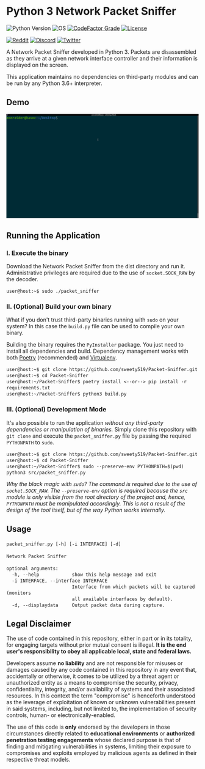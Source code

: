 # Python 3 Network Packet Sniffer

![Python Version](https://img.shields.io/badge/python-3.6+-blue?style=for-the-badge&logo=python)
![OS](https://img.shields.io/badge/OS-GNU%2FLinux-red?style=for-the-badge&logo=linux)
[![CodeFactor Grade](https://img.shields.io/codefactor/grade/github/EONRaider/Packet-Sniffer?label=CodeFactor&logo=codefactor&style=for-the-badge)](https://www.codefactor.io/repository/github/eonraider/packet-sniffer)
[![License](https://img.shields.io/github/license/EONRaider/Packet-Sniffer?style=for-the-badge)](https://github.com/EONRaider/Packet-Sniffer/blob/master/LICENSE)

[![Reddit](https://img.shields.io/badge/Reddit-EONRaider-FF4500?style=flat-square&logo=reddit)](https://www.reddit.com/user/eonraider)
[![Discord](https://img.shields.io/badge/Discord-EONRaider-7289DA?style=flat-square&logo=discord)](https://discord.gg/KVjWBptv)
[![Twitter](https://img.shields.io/badge/Twitter-eon__raider-38A1F3?style=flat-square&logo=twitter)](https://twitter.com/intent/follow?screen_name=eon_raider)

A Network Packet Sniffer developed in Python 3. Packets are disassembled
as they arrive at a given network interface controller and their information
is displayed on the screen.

This application maintains no dependencies on third-party modules and can be
run by any Python 3.6+ interpreter.

## Demo
![demo](https://github.com/EONRaider/static/blob/02a36787c0c2253e26c0e934b7c57a54181ccd55/packet-sniffer/demo.gif)

## Running the Application
### I. Execute the binary
Download the Network Packet Sniffer from the dist directory and run it. 
Administrative privileges are required due to the use of `socket.SOCK_RAW` by the
decoder.
```shell
user@host:~$ sudo ./packet_sniffer
```

### II. (Optional) Build your own binary
What if you don't trust third-party binaries running with `sudo` on your system? In this 
case the `build.py` file can be used to compile your own binary.

Building the binary requires the `PyInstaller` package. You just need to install all dependencies and build. 
Dependency management works with both [Poetry](https://python-poetry.org/) (recommended) and [Virtualenv](https://virtualenv.pypa.io/en/latest/). 
```shell
user@host:~$ git clone https://github.com/sweety519/Packet-Sniffer.git
user@host:~$ cd Packet-Sniffer
user@host:~/Packet-Sniffer$ poetry install <--or--> pip install -r requirements.txt
user@host:~/Packet-Sniffer$ python3 build.py
```

### III. (Optional) Development Mode
It's also possible to run the application *without any third-party dependencies or 
manipulation of binaries.* Simply clone this repository with `git clone` and execute 
the `packet_sniffer.py` file by passing the required `PYTHONPATH` to `sudo`.
```shell
user@host:~$ git clone https://github.com/sweety519/Packet-Sniffer.git
user@host:~$ cd Packet-Sniffer
user@host:~/Packet-Sniffer$ sudo --preserve-env PYTHONPATH=$(pwd) python3 src/packet_sniffer.py
```
*Why the black magic with `sudo`? The command is required due to the use of `socket.SOCK_RAW`. 
The `--preserve-env` option is required because the `src` module is only visible from the 
root directory of the project and, hence, `PYTHONPATH` must be manipulated accordingly. This 
is not a result of the design of the tool itself, but of the way Python works internally.*

## Usage
```
packet_sniffer.py [-h] [-i INTERFACE] [-d]

Network Packet Sniffer

optional arguments:
  -h, --help            show this help message and exit
  -i INTERFACE, --interface INTERFACE
                        Interface from which packets will be captured (monitors
                        all available interfaces by default).
  -d, --displaydata     Output packet data during capture.
```

## Legal Disclaimer
The use of code contained in this repository, either in part or in its totality,
for engaging targets without prior mutual consent is illegal. **It is
the end user's responsibility to obey all applicable local, state and
federal laws.**

Developers assume **no liability** and are not
responsible for misuses or damages caused by any code contained
in this repository in any event that, accidentally or otherwise, it comes to
be utilized by a threat agent or unauthorized entity as a means to compromise
the security, privacy, confidentiality, integrity, and/or availability of
systems and their associated resources. In this context the term "compromise" is
henceforth understood as the leverage of exploitation of known or unknown vulnerabilities
present in said systems, including, but not limited to, the implementation of
security controls, human- or electronically-enabled.

The use of this code is **only** endorsed by the developers in those
circumstances directly related to **educational environments** or
**authorized penetration testing engagements** whose declared purpose is that
of finding and mitigating vulnerabilities in systems, limiting their exposure
to compromises and exploits employed by malicious agents as defined in their
respective threat models.

